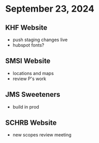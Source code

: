 # September 23, 2024

## KHF Website
- push staging changes live
- hubspot fonts?

## SMSI Website
- locations and maps
- review P's work

## JMS Sweeteners
- build in prod

## SCHRB Website
- new scopes review meeting
